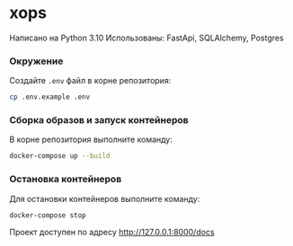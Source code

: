 # xops
Написано на Python 3.10
Использованы: FastApi, SQLAlchemy, Postgres

### Окружение
Создайте `.env` файл в корне репозитория:
```bash
cp .env.example .env
```

### Сборка образов и запуск контейнеров
В корне репозитория выполните команду:
```bash
docker-compose up --build
```

### Остановка контейнеров
Для остановки контейнеров выполните команду:
```bash
docker-compose stop
```

Проект доступен по адресу http://127.0.0.1:8000/docs
